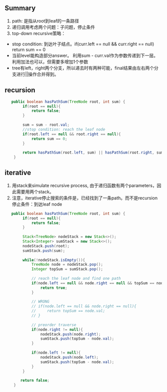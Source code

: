 ## Summary
1. path: 是指从root到leaf的一条路径
2. 递归调用考虑两个问题：子问题，停止条件
2. top-down recursive策略：
* stop condition: 到达叶子结点。if(curr.left == null && curr.right == null) return sum == 0
* 当前level能构造部分answer。 利用sum - curr.val作为参数传递到下一层。利用加法也可以，但需要多增加1个参数
* tree有left，right两个分支，所以递去时有两种可能，final结果由左右两个分支进行||操作合并得到。

## recursion
```java
   public boolean hasPathSum(TreeNode root, int sum) {
        if(root == null){
            return false;
        }
        
        sum = sum - root.val;
        //stop condition: reach the leaf node
        if(root.left == null && root.right == null){
            return sum == 0;
        }
        
        return hasPathSum(root.left, sum) || hasPathSum(root.right, sum);
    }  
```
## iterative
1. 用stack来simulate recursive process, 由于递归函数有两个parameters，因此需要用两个stack。
2. 注意，iterative停止搜索的条件是，已经找到了一条path。而不是recursion停止条件：到达leaf node
```java
   public boolean hasPathSum(TreeNode root, int sum) {
        if(root == null){
            return false;
        }
        
        Stack<TreeNode> nodeStack = new Stack<>();
        Stack<Integer> sumStack = new Stack<>();
        nodeStack.push(root);
        sumStack.push(sum);
        
        while(!nodeStack.isEmpty()){
            TreeNode node = nodeStack.pop();
            Integer topSum = sumStack.pop();
            
            // reach the leaf node and find one path
            if(node.left == null && node.right == null && topSum == node.val){
                return true;
            }
            
            // WRONG
            // if(node.left == null && node.right == null){
            //     return topSum == node.val;
            // }
            
            // preorder traverse
            if(node.right != null){
                nodeStack.push(node.right);
                sumStack.push(topSum - node.val);
            }
            
            if(node.left != null){
                nodeStack.push(node.left);
                sumStack.push(topSum - node.val);
            }
        }
        
       return false; 
    }
```
